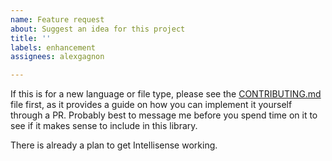 ```yaml
---
name: Feature request
about: Suggest an idea for this project
title: ''
labels: enhancement
assignees: alexgagnon

---
```


If this is for a new language or file type, please see the [CONTRIBUTING.md](https://github.com/alexgagnon/ttls/CONTRIBUTING.md) file first, as it provides a guide on how you can implement it yourself through a PR. Probably best to message me before you spend time on it to see if it makes sense to include in this library.

There is already a plan to get Intellisense working.
